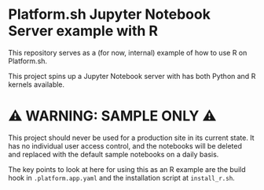 # Platform.sh Jupyter Notebook Server example with R

This repository serves as a (for now, internal) example of how to use R on Platform.sh.

This project spins up a Jupyter Notebook server with has both Python and R kernels available.

# ⚠ WARNING: SAMPLE ONLY ⚠

This project should never be used for a production site in its current state. It has no individual
user access control, and the notebooks will be deleted and replaced with the default sample
notebooks on a daily basis.

The key points to look at here for using this as an R example are the build hook in `.platform.app.yaml`
and the installation script at `install_r.sh`.

